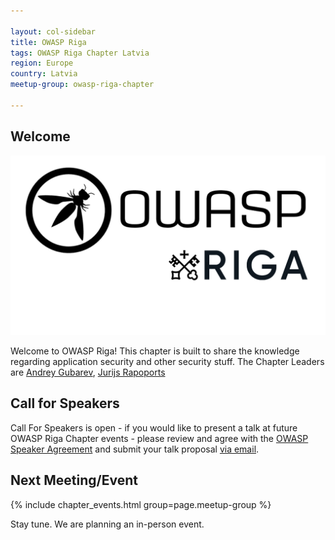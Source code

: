 ```yaml
---

layout: col-sidebar
title: OWASP Riga
tags: OWASP Riga Chapter Latvia
region: Europe
country: Latvia
meetup-group: owasp-riga-chapter

---
```



## Welcome

<img src="assets/images/OWASP Riga Chapter Logo2.png" alt="OWASP Riga">

Welcome to OWASP Riga! This chapter is built to share the knowledge regarding application security and other security stuff. The Chapter Leaders are <a href="mailto:andrey.gubarev@owasp.org">Andrey Gubarev</a>, <a href="mailto:jurijs.rapoports@owasp.org">Jurijs Rapoports</a>


## Call for Speakers
Call For Speakers is open - if you would like to present a talk at future OWASP Riga Chapter events - please review and agree with the [OWASP Speaker Agreement](https://owasp.org/www-policy/legal/speaker-agreement) and submit your talk proposal [via email](mailto:owasp-riga-chapter@owasp.org).

Next Meeting/Event 
---------------------
{% include chapter_events.html group=page.meetup-group %}

Stay tune. We are planning an in-person event. 
